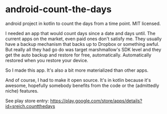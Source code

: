 # android-count-the-days
android project in kotlin to count the days from a time point. MIT licensed.

I needed an app that would count days since a date and days until. The current apps on the market, even paid ones don't satisfy me. They usually have a backup mechanism that backs up to Dropbox or something awful. But really all they had go do was target marshmallow's SDK level and they get the auto backup and restore for free, automatically. Automatically restored when you restore your device.

So I made this app. It's also a bit more materialized than other apps.

And of course, I had to make it open source. It's in kotlin because it's awesome, hopefully somebody benefits from the code or the (admittedly niche) features.

See play store entry: https://play.google.com/store/apps/details?id=sreich.countthedays
